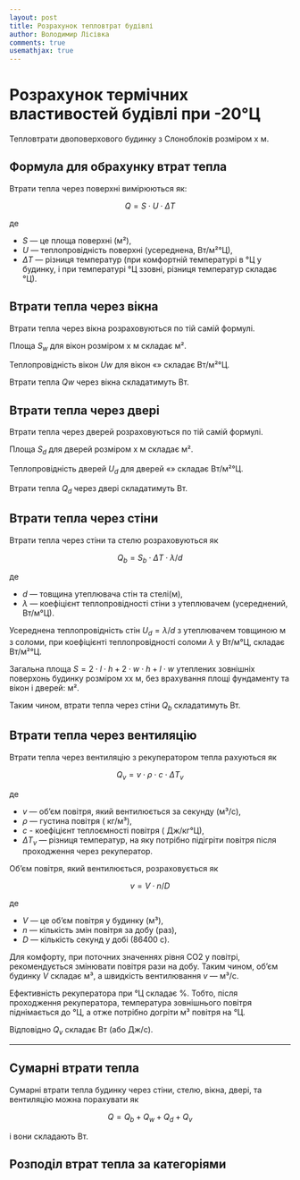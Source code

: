 ```yaml
---
layout: post
title: Розрахунок тепловтрат будівлі
author: Володимир Лісівка
comments: true
usemathjax: true
---
```


<script>
  window.PlotlyConfig = {MathJaxConfig: 'local'}

  function p(str) { document.write(str); }

  // Print number in locale specific way.
  var locale_format = new Intl.NumberFormat('uk-UA');
  function pn(number) { document.write(locale_format.format(number)); }
  function pbn(number) { document.write('<b>',locale_format.format(number),'</b>'); }

  var температура_ззовні = -20; // °C
  var температура_в_будинку = 20; // °C
  var різниця_температур = температура_в_будинку - температура_ззовні; // K

  var довжина_будинку = 10, ширина_будинку = 8, висота_будинку = 2*2.5; // m
  var товщина_стіни = 0.4; // m
  var теплопровідність_соломи = 0.05; // Wt/m*K

  var назва_вікна = 'KBE 88 Passiv';
  var теплопровідність_вікон = 0.81; // Wt/m²*K
  var ширина_вікна = 1.32, висота_вікна = 1.42; // m
  var кількість_вікон = 11;

  var назва_дверей = 'Вхідні утеплені пінопластом 40мм';
  var теплопровідність_дверей = 1.5; // Wt/m²*K
  var ширина_двері = 1.2, висота_двері = 2.1; // m
  var кількість_дверей = 2;
</script>

# Розрахунок термічних властивостей будівлі при -20°Ц

Тепловтрати двоповерхового будинку з Слоноблоків розміром <script>pn(довжина_будинку)</script>x<script>pn(ширина_будинку)</script> м.

## Формула для обрахунку втрат тепла

Втрати тепла через поверхні  вимірюються як:

$$ Q = S \cdot U \cdot ΔT$$

де

  * $S$ — це площа поверхні (м²),
  * $U$ — теплопровідність поверхні (усереднена, Вт/м²°Ц),
  * $ΔT$ — різниця температур (при комфортній температурі в <script>pn(температура_в_будинку)</script>°Ц у будинку, і при температурі <script>pn(температура_ззовні)</script>°Ц ззовні, різниця температур складає <script>pn(різниця_температур)</script>°Ц).

## Втрати тепла через вікна

<script>
try {
  var площа_вікна = ширина_вікна * висота_вікна; // m²
  var площа_вікон = площа_вікна * кількість_вікон; // m²
  var втрати_тепла_через_вікна = теплопровідність_вікон * площа_вікон * різниця_температур; // Wt

} catch(e) { document.write(e); }
</script>

Втрати тепла через вікна розраховуються по тій самій формулі.

Площа $S_w$ для <script>pn(кількість_вікон)</script> вікон розміром <script>pn(ширина_вікна)</script>x<script>pn(висота_вікна)</script> м складає <script>pbn(площа_вікон)</script> м².

Теплопровідність вікон $Uw$ для вікон «<script>p(назва_вікна)</script>» складає <script>pbn(теплопровідність_вікон)</script> Вт/м²°Ц.

Втрати тепла $Qw$ через вікна складатимуть <script>pbn(втрати_тепла_через_вікна);</script> Вт.

## Втрати тепла через двері

<script>
try {
  var площа_двері = ширина_двері * висота_двері; // m²
  var площа_дверей = площа_двері * кількість_дверей; // m²
  var втрати_тепла_через_двері = теплопровідність_дверей * площа_дверей * різниця_температур; // Wt

} catch(e) { document.write(e); }
</script>

Втрати тепла через дверей розраховуються по тій самій формулі.

Площа $S_d$ для <script>pn(кількість_дверей)</script> дверей розміром <script>pn(ширина_двері)</script>x<script>pn(висота_двері)</script> м складає <script>pbn(площа_дверей)</script> м².

Теплопровідність дверей $U_d$ для дверей «<script>p(назва_дверей)</script>» складає <script>pbn(теплопровідність_дверей)</script> Вт/м²°Ц.

Втрати тепла $Q_d$ через двері складатимуть <script>pbn(втрати_тепла_через_двері);</script> Вт.

## Втрати тепла через стіни

<script>
try {
  var теплопровідність_стіни = теплопровідність_соломи / товщина_стіни; // Wt/m²*K
  var площа_стін = 2*(довжина_будинку + ширина_будинку) * висота_будинку; // m²
  var площа_стелі = довжина_будинку * ширина_будинку; // m²
  var площа_поверхні_будинку = площа_стін + площа_стелі - площа_вікон - площа_дверей; // m²
  var втрати_тепла_через_стіни = теплопровідність_стіни * площа_поверхні_будинку * різниця_температур; // Wt

} catch(e) { document.write(e); }
</script>

Втрати тепла через стіни та стелю розраховуються як

$$ Q_b = S_b \cdot ΔT \cdot λ / d$$

де 

  * $d$ — товщина утеплювача стін та стелі(м),
  * $λ$ — коефіцієнт теплопровідності стіни з утеплювачем (усереднений, Вт/м°Ц).

Усереднена теплопровідність стін $U_d = λ / d$ з утеплювачем товщиною <script>pn(товщина_стіни)</script> м з соломи, при коефіцієнті теплопровідності соломи $λ$ у <script>pn(теплопровідність_соломи)</script> Вт/м°Ц, складає <script>pbn(теплопровідність_стіни)</script> Вт/м²°Ц.

Загальна площа $S = 2 \cdot l \cdot h + 2 \cdot w \cdot h + l \cdot w$ утеплених зовнішніх поверхонь будинку розміром <script>pn(довжина_будинку)</script>x<script>pn(ширина_будинку)</script>x<script>pn(висота_будинку)</script> м, без врахування площі фундаменту та вікон і дверей: <script>pbn(площа_поверхні_будинку)</script> м².

Таким чином, втрати тепла через стіни $Q_b$ складатимуть <script>pbn(втрати_тепла_через_стіни)</script> Вт.


## Втрати тепла через вентиляцію

<script>
try {
  var кількість_змін_повітря_на_день = 3;
  var ккд_рекуператора = 0.5; // При -20°Ц
  var густина_повітря = 1.29; // kg/m³
  var теплоємність_повітря = 1000; // J/kg*K

  var обʼєм_будинку = довжина_будинку * ширина_будинку * висота_будинку; // m³

  var обʼєм_повітря_на_день = обʼєм_будинку * кількість_змін_повітря_на_день; // m³/day
  var обʼєм_повітря_на_секунду = обʼєм_повітря_на_день/(24*60*60); // m³/s
  var різниця_температур_для_догрівання = різниця_температур * ккд_рекуператора; // K
  var втрати_тепла_через_вентиляцію = обʼєм_повітря_на_секунду * густина_повітря * теплоємність_повітря * різниця_температур_для_догрівання; // J/s або Wt

} catch(e) { document.write(e); }
</script>

Втрати тепла через вентиляцію з рекуператором тепла рахуються як

$$ Q_v = v \cdot ρ \cdot c \cdot ΔT_v$$

де

  * $v$ — обʼєм повітря, який вентилюється за секунду (м³/с),
  * $ρ$ — густина повітря (<script>pn(густина_повітря)</script> кг/м³),
  * $с$ - коефіцієнт теплоємності повітря (<script>pn(теплоємність_повітря)</script> Дж/кг°Ц),
  * $ΔT_v$ — різниця температур, на яку потрібно підігріти повітря після проходження через рекуператор.

Обʼєм повітря, який вентилюється, розраховується як

$$v = V \cdot n / D $$

де

  * $V$ — це обʼєм повітря у будинку (м³),
  * $n$ — кількість змін повітря за добу (раз),
  * $D$ — кількість секунд у добі (86400 с).

Для комфорту, при поточних значеннях рівня CO2 у повітрі, рекомендується змінювати повітря <script>pn(кількість_змін_повітря_на_день)</script> рази на добу. Таким чином, обʼєм будинку $V$ складає <script>pn(обʼєм_будинку)</script> м³, а швидкість вентилювання $v$ — <script>pbn(обʼєм_повітря_на_секунду)</script> м³/с.

Ефективність рекуператора при <script>pn(температура_ззовні)</script>°Ц складає <script>pn(ккд_рекуператора*100)</script> %. Тобто, після проходження рекуператора, температура зовнішнього повітря піднімається до <script>pn(температура_ззовні+різниця_температур * ккд_рекуператора)</script>°Ц, а отже потрібно догріти <script>pn(обʼєм_повітря_на_секунду)</script> м³ повітря на <script>pn(різниця_температур_для_догрівання)</script>°Ц.

Відповідно $Q_v$ складає <script>pbn(втрати_тепла_через_вентиляцію)</script> Вт (або Дж/с).

---

## Сумарні втрати тепла
<script>
try {
  var сумарні_втрати_тепла = втрати_тепла_через_стіни + втрати_тепла_через_вікна + втрати_тепла_через_двері + втрати_тепла_через_вентиляцію; // Wt
} catch(e) { document.write(e); }
</script>


Сумарні втрати тепла будинку через стіни, стелю, вікна, двері, та вентиляцію можна порахувати як

$$ Q = Q_b + Q_w + Q_d + Q_v$$

і вони складають <script>pbn(сумарні_втрати_тепла)</script> Вт.

## Розподіл втрат тепла за категоріями

<script src='https://cdn.plot.ly/plotly-basic-latest.min.js'></script>
<div id='heat_loss_contibution_chart'><!-- Plotly chart will be drawn inside this DIV --></div>
<script>
var heat_loss_contibution_chart_data = [{
  values: [втрати_тепла_через_стіни, втрати_тепла_через_вікна, втрати_тепла_через_двері, втрати_тепла_через_вентиляцію],
  labels: ['Стіни', 'Вікна', 'Двері', 'Вентиляція'],
  type: 'pie'
}];

Plotly.newPlot('heat_loss_contibution_chart', heat_loss_contibution_chart_data);
</script>
